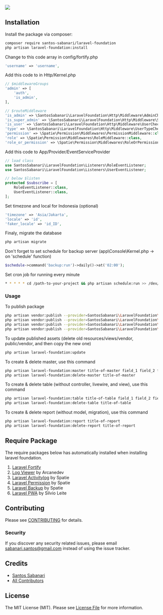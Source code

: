 
![](https://banners.beyondco.de/Laravel%20Foundation.png?theme=light&packageManager=composer+require&packageName=santos-sabanari%2Flaravel-foundation&pattern=texture&style=style_1&description=A+minimalist+admin+panel+using+coreui&md=1&showWatermark=0&fontSize=100px&images=code)

## Installation

Install the package via composer:

```bash
composer require santos-sabanari/laravel-foundation
php artisan laravel-foundation:install
```

Change to this code array in config/fortify.php

``` php
'username' => 'username',
``` 

Add this code to in Http/Kernel.php

``` php
// $middlewareGroups
'admin' => [
    'auth',
    'is_admin',
],

// $routeMiddleware
'is_admin' => \SantosSabanari\LaravelFoundation\Http\Middleware\AdminCheck::class,
'is_super_admin' => \SantosSabanari\LaravelFoundation\Http\Middleware\SuperAdminCheck::class,
'is_user' => \SantosSabanari\LaravelFoundation\Http\Middleware\UserCheck::class,
'type' => \SantosSabanari\LaravelFoundation\Http\Middleware\UserTypeCheck::class,
'permission' => \Spatie\Permission\Middlewares\PermissionMiddleware::class,
'role' => \Spatie\Permission\Middlewares\RoleMiddleware::class,
'role_or_permission' => \Spatie\Permission\Middlewares\RoleOrPermissionMiddleware::class,
```

Add this code to App/Provider/EventServiceProvider

``` php
// load class
use SantosSabanari\LaravelFoundation\Listeners\RoleEventListener;
use SantosSabanari\LaravelFoundation\Listeners\UserEventListener;

// below $listen
protected $subscribe = [
    RoleEventListener::class,
    UserEventListener::class,
];
```

Set timezone and local for Indonesia (optional)
``` php
'timezone' => 'Asia/Jakarta',
'locale' => 'id',
'faker_locale' => 'id_ID',
```

Finaly, migrate the database

```bash
php artisan migrate
```

Don't forget to set schedule for backup server (app\Console\Kernel.php -> on 'schedule' function)

```php
$schedule->command('backup:run')->daily()->at('02:00');
```

Set cron job for running every minute

```bash
* * * * * cd /path-to-your-project && php artisan schedule:run >> /dev/null 2>&1
```


### Usage
To publish package
```bash
php artisan vendor:publish --provider=SantosSabanari\LaravelFoundation\LaravelFoundationServiceProvider --tag=config
php artisan vendor:publish --provider=SantosSabanari\LaravelFoundation\LaravelFoundationServiceProvider --tag=public
php artisan vendor:publish --provider=SantosSabanari\LaravelFoundation\LaravelFoundationServiceProvider --tag=views
php artisan vendor:publish --provider=SantosSabanari\LaravelFoundation\LaravelFoundationServiceProvider --tag=database
```

To update published assets (delete old resources/views/vendor, public/vendor, and then copy the new one)
```bash
php artisan laravel-foundation:update
```

To create & delete master, use this command
```bash
php artisan laravel-foundation:master title-of-master field_1 field_2 field_3
php artisan laravel-foundation:delete-master title-of-master
```

To create & delete table (without controller, livewire, and view), use this command
```bash
php artisan laravel-foundation:table title-of-table field_1 field_2 field_3
php artisan laravel-foundation:delete-table title-of-table
```

To create & delete report (without model, migration), use this command
```bash
php artisan laravel-foundation:report title-of-report
php artisan laravel-foundation:delete-report title-of-report
```

## Require Package
The require packages below has automatically installed when installing laravel foundation.
1. [Laravel Fortify](https://github.com/laravel/fortify)
2. [Log Viewer](https://github.com/ARCANEDEV/LogViewer/blob/master/_docs/1.Installation-and-Setup.md) by Arcanedev
3. [Laravel Activitylog](https://spatie.be/docs/laravel-activitylog) by Spatie
4. [Laravel Permission](https://spatie.be/docs/laravel-permission) by Spatie
5. [Laravel Backup](https://spatie.be/docs/laravel-backup) by Spatie
6. [Laravel PWA](https://github.com/silviolleite/laravel-pwa) by Silvio Leite

## Contributing
Please see [CONTRIBUTING](CONTRIBUTING.md) for details.

### Security

If you discover any security related issues, please email sabanari.santos@gmail.com instead of using the issue tracker.

## Credits

- [Santos Sabanari](https://github.com/santos-sabanari)
- [All Contributors](../../contributors)

## License

The MIT License (MIT). Please see [License File](LICENSE.md) for more information.
